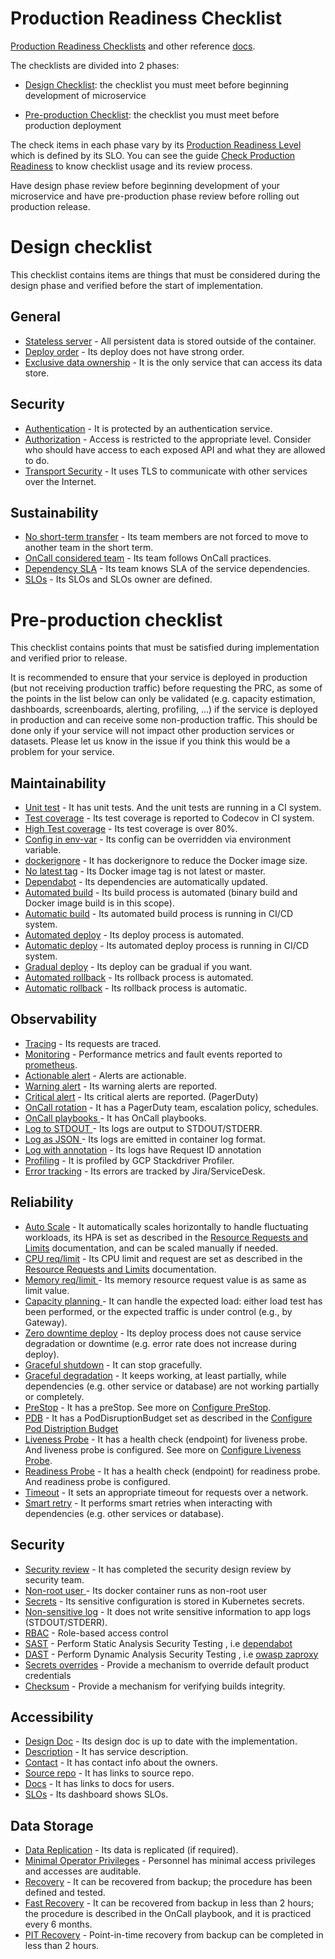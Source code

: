 # Production Readiness Checklist

[Production Readiness Checklists](docs/references/production-readiness-checklist.md) and other reference [docs](/docs).


The checklists are divided into 2 phases:

- [Design Checklist](/docs/references/design-checklist.md): the checklist you must meet before beginning development of microservice

- [Pre-production Checklist](/docs/references/pre-production-checklist.md): the checklist you must meet before production deployment

The check items in each phase vary by its [Production Readiness Level](/docs/references/production-readiness-level.md) which is defined by its SLO. You can see the guide [Check Production Readiness](/docs/guides/check-production-readiness.md) to know checklist usage and its review process. 


Have design phase review before beginning development of your microservice and have pre-production phase review before rolling out production release.



# Design checklist

This checklist contains items are things that must be considered during the design phase and verified before the start of implementation.

## General

- [Stateless server](docs/concepts/stateless-server.md) - All persistent data is stored outside of the container.
- [Deploy order](docs/concepts/deploy-order.md) - Its deploy does not have strong order.
- [Exclusive data ownership](docs/concepts/exclusive-data-ownership.md) - It is the only service that can access its data store.

## Security

- [Authentication](#) - It is protected by an authentication service.
- [Authorization](#) - Access is restricted to the appropriate level. Consider who should have access to each exposed API and what they are allowed to do.
- [Transport Security](#) - It uses TLS to communicate with other services over the Internet.

## Sustainability

- [No short-term transfer](#) - Its team members are not forced to move to another team in the short term.
- [OnCall considered team](#) - Its team follows OnCall practices.
- [Dependency SLA](#) - Its team knows SLA of the service dependencies.
- [SLOs](docs/concepts/slo.md) - Its SLOs and SLOs owner are defined.


# Pre-production checklist

This checklist contains points that must be satisfied during implementation and verified prior to release.

It is recommended to ensure that your service is deployed in production (but not receiving production traffic) before requesting the PRC, as some of the points in the list below can only be validated (e.g. capacity estimation, dashboards, screenboards, alerting, profiling, ...) if the service is deployed in production and can receive some non-production traffic. This should be done only if your service will not impact other production services or datasets. Please let us know in the issue if you think this would be a problem for your service.


## Maintainability

- [Unit test](#) - It has unit tests. And the unit tests are running in a CI system.
- [Test coverage](https://docs.codecov.io/docs/about-code-coverage) - Its test coverage is reported to Codecov in CI system.
- [High Test coverage](#) - Its test coverage is over 80%.
- [Config in env-var](https://12factor.net/config) - Its config can be overridden via environment variable.
- [dockerignore](https://docs.docker.com/engine/reference/builder/#dockerignore-file) - It has dockerignore to reduce the Docker image size.
- [No latest tag](https://twitter.com/thockin/status/1085223284122087424) - Its Docker image tag is not latest or master.
- [Dependabot](https://dependabot.com/) - Its dependencies are automatically updated.
- [Automated build](docs/concepts/automated-build.md) - Its build process is automated (binary build and Docker image build is in this scope).
- [Automatic build](docs/concepts/automatic-build.md) - Its automated build process is running in CI/CD system.
- [Automated deploy](#) - Its deploy process is automated.
- [Automatic deploy](#) - Its automated deploy process is running in CI/CD system.
- [Gradual deploy](docs/concepts/gradual-deploy.md) - Its deploy can be gradual if you want.
- [Automated rollback](docs/concepts/automated-rollback.md) - Its rollback process is automated.
- [Automatic rollback](#) - Its rollback process is automatic.


## Observability

- [Tracing](https://microservices.io/patterns/observability/distributed-tracing.html) - Its requests are traced.
- [Monitoring](#) - Performance metrics and fault events reported to [prometheus](https://prometheus.io/).
- [Actionable alert](#) - Alerts are actionable.
- [Warning alert](#) - Its warning alerts are reported.
- [Critical alert](#) - Its critical alerts are reported. (PagerDuty)
- [OnCall rotation](#) - It has a PagerDuty team, escalation policy, schedules.
- [OnCall playbooks ](#)- It has OnCall playbooks.
- [Log to STDOUT ](#)- Its logs are output to STDOUT/STDERR.
- [Log as JSON ](#)- Its logs are emitted in container log format.
- [Log with annotation](#) - Its logs have Request ID annotation
- [Profiling](#) - It is profiled by GCP Stackdriver Profiler.
- [Error tracking](#) - Its errors are tracked by Jira/ServiceDesk.


## Reliability

- [Auto Scale](docs/concepts/auto-scaling.md) - It automatically scales horizontally to handle fluctuating workloads, its HPA is set as described in the [Resource Requests and Limits](docs/concepts/resource-requests-and-limits.md) documentation, and can be scaled manually if needed.
- [CPU req/limit](docs/concepts/resource-requests-and-limits.md) - Its CPU limit and request are set as described in the [Resource Requests and Limits](docs/concepts/resource-requests-and-limits.md) documentation.
- [Memory req/limit ](docs/concepts/resource-requests-and-limits.md)- Its memory resource request value is as same as limit value.
- [Capacity planning ](docs/concepts/capacity-planning.md)- It can handle the expected load: either load test has been performed, or the expected traffic is under control (e.g., by Gateway).
- [Zero downtime deploy](docs/concepts/zero-downtime-deploy.md) - Its deploy process does not cause service degradation or downtime (e.g. error rate does not increase during deploy).
- [Graceful shutdown](docs/concepts/graceful-shutdown.md) - It can stop gracefully.
- [Graceful degradation](docs/concepts/graceful-degradation.md) - It keeps working, at least partially, while dependencies (e.g. other service or database) are not working partially or completely.
- [PreStop](docs/concepts/container-lifecycle-hooks-pre-stop.md) - It has a preStop. See more on [Configure PreStop](docs/guides/configure-pre-stop.md).
- [PDB](docs/concepts/pod-disruption-budget.md) - It has a PodDisruptionBudget set as described in the [Configure Pod Distription Budget](docs/guides/configure-pod-disruption-budget.md)
- [Liveness Probe](docs/concepts/liveness-probe.md) - It has a health check (endpoint) for liveness probe. And liveness probe is configured. See more on [Configure Liveness Probe](docs/guides/configure-liveness-probe.md).
- [Readiness Probe](docs/concepts/readiness-probe.md) - It has a health check (endpoint) for readiness probe. And readiness probe is configured.
- [Timeout](#) - It sets an appropriate timeout for requests over a network.
- [Smart retry](docs/concepts/smart-retries.md) - It performs smart retries when interacting with dependencies (e.g. other services or database).



## Security

- [Security review](#) - It has completed the security design review by security team.
- [Non-root user ](#)- Its docker container runs as non-root user
- [Secrets](docs/concepts/secrets.md) - Its sensitive configuration is stored in Kubernetes secrets.
- [Non-sensitive log](docs/concepts/non-sensitive-log.md) - It does not write sensitive information to app logs (STDOUT/STDERR).
- [RBAC](https://en.wikipedia.org/wiki/Role-based_access_control) - Role-based access control
- [SAST](#) - Perform Static Analysis Security Testing , i.e [dependabot](https://dependabot.com)
- [DAST](#) - Perform Dynamic Analysis Security Testing , i.e [owasp zaproxy](https://www.zaproxy.org/)
- [Secrets overrides](#) - Provide a mechanism to override default product credentials
- [Checksum](#) - Provide a mechanism for verifying builds integrity.


## Accessibility

- [Design Doc](docs/concepts/design-doc.md) - Its design doc is up to date with the implementation.
- [Description](#) - It has service description.
- [Contact](#) - It has contact info about the owners.
- [Source repo](#) - It has links to source repo.
- [Docs](#) - It has links to docs for users.
- [SLOs](#) - Its dashboard shows SLOs.


## Data Storage

- [Data Replication](#) - Its data is replicated  (if required).
- [Minimal Operator Privileges](#) - Personnel has minimal access privileges and accesses are auditable.
- [Recovery](#) - It can be recovered from backup; the procedure has been defined and tested.
- [Fast Recovery](#) - It can be recovered from backup in less than 2 hours; the procedure is described in the OnCall playbook, and it is practiced every 6 months.
- [PIT Recovery](#) - Point-in-time recovery from backup can be completed in less than 2 hours.


